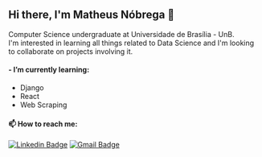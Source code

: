 ## Hi there, I'm Matheus Nóbrega 👋
Computer Science undergraduate at Universidade de Brasília - UnB.
<br>
I'm interested in learning all things related to Data Science and I'm looking to collaborate on projects involving it. 

#### - I’m currently learning:
- Django
- React
- Web Scraping

#### 📫 How to reach me:
[![Linkedin Badge](https://img.shields.io/badge/-Linkedin-blue)](https://www.linkedin.com/in/matheus-n%C3%B3brega-duarte-493150168/)
[![Gmail Badge](https://img.shields.io/badge/-Gmail-red)](mailto:matheus.nobrega.duarte@gmail.com)

<!--
**matheus8998/matheus8998** is a ✨ _special_ ✨ repository because its `README.md` (this file) appears on your GitHub profile.

Here are some ideas to get you started:

- 🔭 I’m currently working on ...
- 🌱 I’m currently learning ...
- 👯 I’m looking to collaborate on ...
- 🤔 I’m looking for help with ...
- 💬 Ask me about ...
- 📫 How to reach me: ...
- 😄 Pronouns: ...
- ⚡ Fun fact: ...
-->

